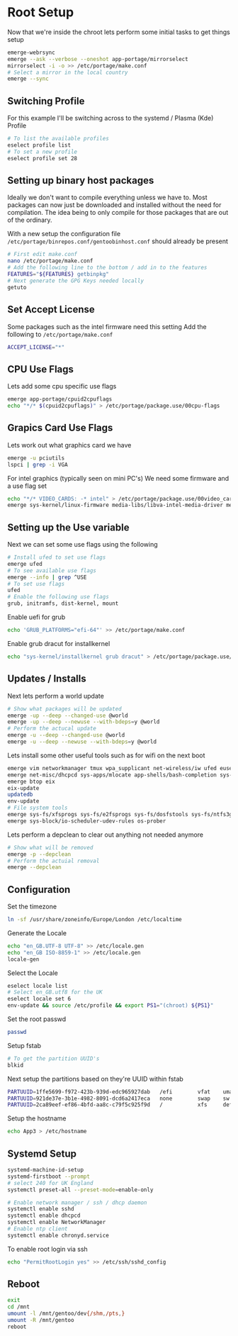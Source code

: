 # Root Setup

Now that we're inside the chroot lets perform some initial tasks to get things setup
```bash
emerge-webrsync
emerge --ask --verbose --oneshot app-portage/mirrorselect
mirrorselect -i -o >> /etc/portage/make.conf
# Select a mirror in the local country
emerge --sync
```

## Switching Profile

For this example I'll be switching across to the systemd / Plasma (Kde) Profile

```bash
# To list the available profiles
eselect profile list
# To set a new profile
eselect profile set 28
```

## Setting up binary host packages

Ideally we don't want to compile everything unless we have to.
Most packages can now just be downloaded and installed without the need for compilation.
The idea being to only compile for those packages that are out of the ordinary.

With a new setup the configuration file `/etc/portage/binrepos.conf/gentoobinhost.conf` should already be present

```bash
# First edit make.conf
nano /etc/portage/make.conf
# Add the following line to the bottom / add in to the features
FEATURES="${FEATURES} getbinpkg"
# Next generate the GPG Keys needed locally
getuto
```

## Set Accept License

Some packages such as the intel firmware need this setting
Add the following to `/etc/portage/make.conf`

```bash
ACCEPT_LICENSE="*"
```

## CPU Use Flags

Lets add some cpu specific use flags
```bash
emerge app-portage/cpuid2cpuflags
echo "*/* $(cpuid2cpuflags)" > /etc/portage/package.use/00cpu-flags
```

## Grapics Card Use Flags

Lets work out what graphics card we have
```bash
emerge -u pciutils
lspci | grep -i VGA
```

For intel graphics (typically seen on mini PC's)
We need some firmware and a use flag set
```bash
echo "*/* VIDEO_CARDS: -* intel" > /etc/portage/package.use/00video_cards
emerge sys-kernel/linux-firmware media-libs/libva-intel-media-driver media-libs/vulkan-loader
```

## Setting up the Use variable

Next we can set some use flags using the following
```bash
# Install ufed to set use flags
emerge ufed
# To see available use flags
emerge --info | grep ^USE
# To set use flags
ufed
# Enable the following use flags
grub, initramfs, dist-kernel, mount
```

Enable uefi for grub
```bash
echo 'GRUB_PLATFORMS="efi-64"' >> /etc/portage/make.conf
```

Enable grub dracut for installkernel
```bash
echo "sys-kernel/installkernel grub dracut" > /etc/portage/package.use/installkernel
```

## Updates / Installs

Next lets perform a world update
```bash
# Show what packages will be updated
emerge -up --deep --changed-use @world
emerge -up --deep --newuse --with-bdeps=y @world
# Perform the actucal update
emerge -u --deep --changed-use @world
emerge -u --deep --newuse --with-bdeps=y @world
```

Lets install some other useful tools such as for wifi on the next boot
```bash
emerge vim networkmanager tmux wpa_supplicant net-wireless/iw ufed euses nano sys-kernel/linux-firmware sys-firmware/sof-firmware
emerge net-misc/dhcpcd sys-apps/mlocate app-shells/bash-completion sys-firmware/intel-microcode net-misc/chrony app-admin/sudo
emerge btop eix
eix-update
updatedb
env-update
# File system tools
emerge sys-fs/xfsprogs sys-fs/e2fsprogs sys-fs/dosfstools sys-fs/ntfs3g
emerge sys-block/io-scheduler-udev-rules os-prober
```

Lets perform a depclean to clear out anything not needed anymore
```bash
# Show what will be removed
emerge -p --depclean
# Perform the actuial removal
emerge --depclean
```



## Configuration

Set the timezone
```bash
ln -sf /usr/share/zoneinfo/Europe/London /etc/localtime
```

Generate the Locale
```bash
echo "en_GB.UTF-8 UTF-8" >> /etc/locale.gen
echo "en_GB ISO-8859-1" >> /etc/locale.gen
locale-gen
```

Select the Locale
```bash
eselect locale list
# Select en_GB.utf8 for the UK
eselect locale set 6
env-update && source /etc/profile && export PS1="(chroot) ${PS1}"
```


Set the root passwd
```bash
passwd
```

Setup fstab
```bash
# To get the partition UUID's
blkid
```

Next setup the partitions based on they're UUID within fstab
```bash
PARTUUID=1ffe5699-f972-423b-939d-edc965927dab   /efi        vfat    umask=0077                   0 2
PARTUUID=921de37e-3b1e-4982-8091-dcd6a2417eca   none        swap    sw                           0 0
PARTUUID=2ca89eef-ef86-4bfd-aa8c-c79f5c925f9d   /           xfs     defaults,noatime             0 1
```

Setup the hostname
```bash
echo App3 > /etc/hostname
```

## Systemd Setup

```bash
systemd-machine-id-setup
systemd-firstboot --prompt
# select 240 for UK England
systemctl preset-all --preset-mode=enable-only

# Enable network manager / ssh / dhcp daemon
systemctl enable sshd
systemctl enable dhcpcd
systemctl enable NetworkManager
# Enable ntp client
systemctl enable chronyd.service
```

To enable root login via ssh
```bash
echo "PermitRootLogin yes" >> /etc/ssh/sshd_config
```

## Reboot

```bash
exit
cd /mnt
umount -l /mnt/gentoo/dev{/shm,/pts,}
umount -R /mnt/gentoo
reboot
```
